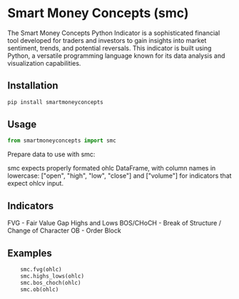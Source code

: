 # Smart Money Concepts (smc)

The Smart Money Concepts Python Indicator is a sophisticated financial tool developed for traders and investors to gain insights into market sentiment, trends, and potential reversals. This indicator is built using Python, a versatile programming language known for its data analysis and visualization capabilities.

## Installation

```bash
pip install smartmoneyconcepts
```

## Usage

```python
from smartmoneyconcepts import smc
```

Prepare data to use with smc:

smc expects properly formated ohlc DataFrame, with column names in lowercase: ["open", "high", "low", "close"] and ["volume"] for indicators that expect ohlcv input.

## Indicators

FVG - Fair Value Gap
Highs and Lows
BOS/CHoCH - Break of Structure / Change of Character
OB - Order Block

## Examples

```python
    smc.fvg(ohlc)
    smc.highs_lows(ohlc)
    smc.bos_choch(ohlc)
    smc.ob(ohlc)
```
